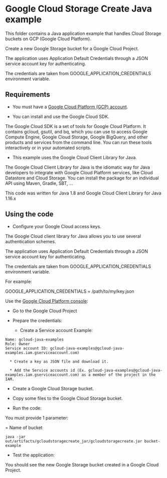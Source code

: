 # Google Cloud Storage Create Java example

This folder contains a Java application example that handles Cloud Storage buckets on GCP (Google Cloud Platform).

Create a new Google Storage bucket for a Google Cloud Project.

The application uses Application Default Credentials through a JSON service account key for authenticating.

The credentials are taken from GOOGLE_APPLICATION_CREDENTIALS environment variable.




## Requirements

* You must have a [Google Cloud Platform (GCP) account](http://cloud.google.com/).

* You can install and use the Google Cloud SDK.

The Google Cloud SDK is a set of tools for Google Cloud Platform.
It contains gcloud, gsutil, and bq, which you can use to access Google Compute Engine, Google Cloud Storage, Google BigQuery,
and other products and services from the command line. You can run these tools interactively or in your automated scripts.

* This example uses the Google Cloud Client Library for Java.

The Google Cloud Client Library for Java is the idiomatic way for Java developers to integrate with Google Cloud Platform services,
like Cloud Datastore and Cloud Storage. You can install the package for an individual API using Maven, Gradle, SBT, ...

This code was written for Java 1.8 and Google Cloud Client Library for Java 1.16.x




## Using the code

* Configure your Google Cloud access keys.

The Google Cloud client library for Java allows you to use several authentication schemes.

The application uses Application Default Credentials through a JSON service account key for authenticating.

The credentials are taken from GOOGLE_APPLICATION_CREDENTIALS environment variable.

For example:

GOOGLE_APPLICATION_CREDENTIALS = /path/to/my/key.json

Use the [Google Cloud Platform console](http://cloud.google.com/):

  * Go to the Google Cloud Project 

  * Prepare the credentials:
    * Create a Service account
      Example:
```
Name: gcloud-java-examples
Role: Owner
Service account ID: gcloud-java-examples@gcloud-java-examples.iam.gserviceaccount.com)
```

      * Create a key as JSON file and download it.

      * Add the Service accounts id (Ex. gcloud-java-examples@gcloud-java-examples.iam.gserviceaccount.com) as a member of the project in the IAM.

* Create a Google Cloud Storage bucket.

* Copy some files to the Google Cloud Storage bucket.

* Run the code:

You must provide 1 parameter:

<BUCKET> = Name of bucket

```
java -jar out/artifacts/gcloudstoragecreate_jar/gcloudstoragecreate.jar bucket-example
```

* Test the application:

You should see the new Google Storage bucket created in a Google Cloud Project.
